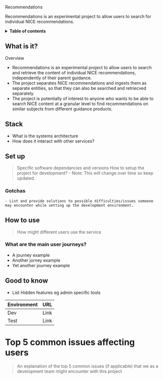 Recommendations
  
 Recommendations is an experimental project to allow users to search for individual NICE recommendations. 
 
<details>
<summary><strong>Table of contents</strong></summary>
<!-- START doctoc -->
<!-- END doctoc -->
</details>
  
## What is it?
Overview
- Recommendations is an experimental project to allow users to search and retrieve the content of individual NICE recommendations, independently of their parent guidance. 
- The project separates NICE recommendations and ingests them as separate entities, so that they can also be searched and retriecved separately.
- The project is potentially of interest to anyone who wants to be able to search NICE content at a granular level to find recommendations on similar subjects from different guidance products.
  
## Stack
- What is the systems architecture
- How does it interact with other services?
  
## Set up
> Specific software dependancies and versions
> How to setup the project for development? - Note: This will change over time so keep updated.
### Gotchas
    - List and provide solutions to possible difficulties/issues someone may encounter while setting up the development environment.
  
## How to use
> How might different users use the service
 
### What are the main user journeys?
- A journey example
- Another jorney example
- Yet another journey example
 
  
## Good to know
  
- List Hidden features eg admin specific tools
  
| Environment |  URL  |
| ----------- | :---: |
| Dev         | Link  |
| Test        | Link  |
 
# Top 5 common issues affecting users
> An explanation of the top 5 common issues (if applicable) that we as a development team might encounter with this project
